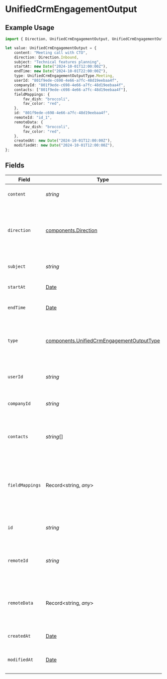 # UnifiedCrmEngagementOutput

## Example Usage

```typescript
import { Direction, UnifiedCrmEngagementOutput, UnifiedCrmEngagementOutputType } from "@panora/sdk/models/components";

let value: UnifiedCrmEngagementOutput = {
    content: "Meeting call with CTO",
    direction: Direction.Inbound,
    subject: "Technical features planning",
    startAt: new Date("2024-10-01T12:00:00Z"),
    endTime: new Date("2024-10-01T22:00:00Z"),
    type: UnifiedCrmEngagementOutputType.Meeting,
    userId: "801f9ede-c698-4e66-a7fc-48d19eebaa4f",
    companyId: "801f9ede-c698-4e66-a7fc-48d19eebaa4f",
    contacts: ["801f9ede-c698-4e66-a7fc-48d19eebaa4f"],
    fieldMappings: {
        fav_dish: "broccoli",
        fav_color: "red",
    },
    id: "801f9ede-c698-4e66-a7fc-48d19eebaa4f",
    remoteId: "id_1",
    remoteData: {
        fav_dish: "broccoli",
        fav_color: "red",
    },
    createdAt: new Date("2024-10-01T12:00:00Z"),
    modifiedAt: new Date("2024-10-01T12:00:00Z"),
};
```

## Fields

| Field                                                                                                  | Type                                                                                                   | Required                                                                                               | Description                                                                                            | Example                                                                                                |
| ------------------------------------------------------------------------------------------------------ | ------------------------------------------------------------------------------------------------------ | ------------------------------------------------------------------------------------------------------ | ------------------------------------------------------------------------------------------------------ | ------------------------------------------------------------------------------------------------------ |
| `content`                                                                                              | *string*                                                                                               | :heavy_minus_sign:                                                                                     | The content of the engagement                                                                          | Meeting call with CTO                                                                                  |
| `direction`                                                                                            | [components.Direction](../../models/components/direction.md)                                           | :heavy_minus_sign:                                                                                     | The direction of the engagement. Authorized values are INBOUND or OUTBOUND                             | INBOUND                                                                                                |
| `subject`                                                                                              | *string*                                                                                               | :heavy_minus_sign:                                                                                     | The subject of the engagement                                                                          | Technical features planning                                                                            |
| `startAt`                                                                                              | [Date](https://developer.mozilla.org/en-US/docs/Web/JavaScript/Reference/Global_Objects/Date)          | :heavy_minus_sign:                                                                                     | The start time of the engagement                                                                       | 2024-10-01T12:00:00Z                                                                                   |
| `endTime`                                                                                              | [Date](https://developer.mozilla.org/en-US/docs/Web/JavaScript/Reference/Global_Objects/Date)          | :heavy_minus_sign:                                                                                     | The end time of the engagement                                                                         | 2024-10-01T22:00:00Z                                                                                   |
| `type`                                                                                                 | [components.UnifiedCrmEngagementOutputType](../../models/components/unifiedcrmengagementoutputtype.md) | :heavy_check_mark:                                                                                     | The type of the engagement. Authorized values are EMAIL, CALL or MEETING                               | MEETING                                                                                                |
| `userId`                                                                                               | *string*                                                                                               | :heavy_minus_sign:                                                                                     | The UUID of the user tied to the engagement                                                            | 801f9ede-c698-4e66-a7fc-48d19eebaa4f                                                                   |
| `companyId`                                                                                            | *string*                                                                                               | :heavy_minus_sign:                                                                                     | The UUID of the company tied to the engagement                                                         | 801f9ede-c698-4e66-a7fc-48d19eebaa4f                                                                   |
| `contacts`                                                                                             | *string*[]                                                                                             | :heavy_minus_sign:                                                                                     | The UUIDs of contacts tied to the engagement object                                                    | [<br/>"801f9ede-c698-4e66-a7fc-48d19eebaa4f"<br/>]                                                     |
| `fieldMappings`                                                                                        | Record<string, *any*>                                                                                  | :heavy_minus_sign:                                                                                     | The custom field mappings of the engagement between the remote 3rd party & Panora                      | {<br/>"fav_dish": "broccoli",<br/>"fav_color": "red"<br/>}                                             |
| `id`                                                                                                   | *string*                                                                                               | :heavy_minus_sign:                                                                                     | The UUID of the engagement                                                                             | 801f9ede-c698-4e66-a7fc-48d19eebaa4f                                                                   |
| `remoteId`                                                                                             | *string*                                                                                               | :heavy_minus_sign:                                                                                     | The id of the engagement in the context of the Crm 3rd Party                                           | id_1                                                                                                   |
| `remoteData`                                                                                           | Record<string, *any*>                                                                                  | :heavy_minus_sign:                                                                                     | The remote data of the engagement in the context of the Crm 3rd Party                                  | {<br/>"fav_dish": "broccoli",<br/>"fav_color": "red"<br/>}                                             |
| `createdAt`                                                                                            | [Date](https://developer.mozilla.org/en-US/docs/Web/JavaScript/Reference/Global_Objects/Date)          | :heavy_minus_sign:                                                                                     | The created date of the object                                                                         | 2024-10-01T12:00:00Z                                                                                   |
| `modifiedAt`                                                                                           | [Date](https://developer.mozilla.org/en-US/docs/Web/JavaScript/Reference/Global_Objects/Date)          | :heavy_minus_sign:                                                                                     | The modified date of the object                                                                        | 2024-10-01T12:00:00Z                                                                                   |